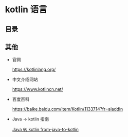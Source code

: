 # kotlin 语言

## 目录

## 其他

- 官网

  https://kotlinlang.org/

- 中文介绍网站

  https://www.kotlincn.net/

- 百度百科

  https://baike.baidu.com/item/Kotlin/1133714?fr=aladdin

- Java -> kotlin 指南

  [Java 转 kotlin from-java-to-kotlin](https://github.com/MindorksOpenSource/from-java-to-kotlin)
